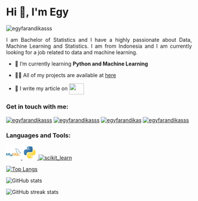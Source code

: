 <h1 align="left">Hi 👋, I'm Egy</h1>
<p align="left"> <img src="https://komarev.com/ghpvc/?username=egyfarandikasss&label=Profile%20views&color=ff0063&style=flat" alt="egyfarandikasss" /> </p>

<p align="justify">
  I am Bachelor of Statistics and I have a highly passionate about Data, Machine Learning and Statistics. I am from Indonesia and I am currently looking for a job related to data and machine learning. 
</p>

- 🌱 I’m currently learning **Python and Machine Learning**

- 👨‍💻 All of my projects are available at [here](https://github.com/egyfarandikasss?tab=repositories)

- 📝 I write my article on <a href="https://egyfarandikasss.medium.com/" target="blank"><img align="center" src="https://cdn.jsdelivr.net/npm/simple-icons@3.0.1/icons/medium.svg" height="30" width="40" /></a>

<h3 align="left">Get in touch with me:</h3>
<p align="left">
<a href="https://twitter.com/egyfarandikasss" target="blank"><img align="center" src="https://cdn.jsdelivr.net/npm/simple-icons@3.0.1/icons/twitter.svg" alt="egyfarandikasss" height="30" width="40" /></a>   
<a href="https://linkedin.com/in/egyfarandikasss" target="blank"><img align="center" src="https://cdn.jsdelivr.net/npm/simple-icons@3.0.1/icons/linkedin.svg" alt="egyfarandikasss" height="30" width="40" /></a>
<a href="https://kaggle.com/egyfarandikas" target="blank"><img align="center" src="https://cdn.jsdelivr.net/npm/simple-icons@3.0.1/icons/kaggle.svg" alt="egyfarandikas" height="30" width="40" /></a>  
<a href="https://instagram.com/egyfarandikasss" target="blank"><img align="center" src="https://cdn.jsdelivr.net/npm/simple-icons@3.0.1/icons/instagram.svg" alt="egyfarandikasss" height="30" width="40" /></a>
</p>

<h3 align="left">Languages and Tools:</h3>
<p align="left"> <a href="https://www.mysql.com/" target="_blank"> <img src="https://raw.githubusercontent.com/devicons/devicon/master/icons/mysql/mysql-original-wordmark.svg" alt="mysql" width="40" height="40"/> </a> <a href="https://www.python.org" target="_blank"> <img src="https://raw.githubusercontent.com/devicons/devicon/master/icons/python/python-original.svg" alt="python" width="40" height="40"/> </a> <a href="https://scikit-learn.org/" target="_blank"> <img src="https://upload.wikimedia.org/wikipedia/commons/0/05/Scikit_learn_logo_small.svg" alt="scikit_learn" width="40" height="40"/> </a> </p>

[![Top Langs](https://github-readme-stats.vercel.app/api/top-langs/?username=egyfarandikasss&theme=prussian)](https://github.com/anuraghazra/github-readme-stats)

![GitHub stats](https://github-readme-stats.vercel.app/api?username=egyfarandikasss&show_icons=true&theme=prussian)  

![GitHub streak stats](https://github-readme-streak-stats.herokuapp.com/?user=egyfarandikasss&theme=prussian)  
